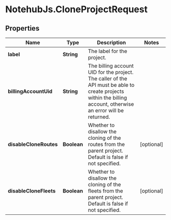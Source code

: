 # NotehubJs.CloneProjectRequest

## Properties

| Name                   | Type        | Description                                                                                                                                                     | Notes      |
| ---------------------- | ----------- | --------------------------------------------------------------------------------------------------------------------------------------------------------------- | ---------- |
| **label**              | **String**  | The label for the project.                                                                                                                                      |
| **billingAccountUid**  | **String**  | The billing account UID for the project. The caller of the API must be able to create projects within the billing account, otherwise an error will be returned. |
| **disableCloneRoutes** | **Boolean** | Whether to disallow the cloning of the routes from the parent project. Default is false if not specified.                                                       | [optional] |
| **disableCloneFleets** | **Boolean** | Whether to disallow the cloning of the fleets from the parent project. Default is false if not specified.                                                       | [optional] |
